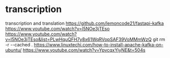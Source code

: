 # transcription
transcription  and translation
https://github.com/lemoncode21/fastapi-kafka
https://www.youtube.com/watch?v=l5NOe3jTEso
https://www.youtube.com/watch?v=l5NOe3jTEso&list=PLwHquQFH7y8x61WqRVopSAF39VoMMmWzQ
git rm -r --cached .
https://www.linuxtechi.com/how-to-install-apache-kafka-on-ubuntu/
https://www.youtube.com/watch?v=YpvcqxYiyNE&t=504s
